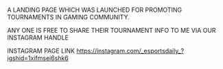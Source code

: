 A LANDING PAGE WHICH WAS LAUNCHED FOR PROMOTING TOURNAMENTS IN GAMING COMMUNITY.

ANY ONE IS FREE TO SHARE THEIR TOURNAMENT INFO TO ME VIA OUR INSTAGRAM HANDLE


INSTAGRAM PAGE LINK
https://instagram.com/_esportsdaily_?igshid=1xifmsei6shk6
